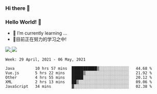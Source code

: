 ### Hi there 👋
### Hello World! 🙌

- 🌱 I’m currently learning ...
- 📖目前正在努力的学习之中!

<a href="https://github.com/anuraghazra/github-readme-stats">
  <img src="https://github-readme-stats.vercel.app/api?username=keyboardWithDream&show_icons=true&repo=github-readme-stats" />
</a>
<a href="https://github.com/anuraghazra/convoychat">
  <img src="https://github-readme-stats.vercel.app/api/top-langs/?username=keyboardWithDream&layout=compact&repo=convoychat" />
</a>



<!--START_SECTION:waka-->
```text
Week: 29 April, 2021 - 06 May, 2021

Java         10 hrs 57 mins  ███████████▒░░░░░░░░░░░░░   44.68 % 
Vue.js       5 hrs 22 mins   █████▒░░░░░░░░░░░░░░░░░░░   21.92 % 
Other        4 hrs 55 mins   █████░░░░░░░░░░░░░░░░░░░░   20.12 % 
XML          2 hrs 13 mins   ██▒░░░░░░░░░░░░░░░░░░░░░░   09.06 % 
JavaScript   34 mins         ▓░░░░░░░░░░░░░░░░░░░░░░░░   02.38 % 
```
<!--END_SECTION:waka-->
